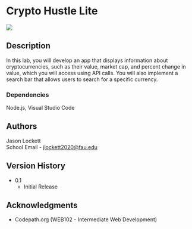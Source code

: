 # Crypto Hustle Lite
![](https://github.com/jasonthejiraffe/cap/blob/main/cap.gif)
## Description

In this lab, you will develop an app that displays information about cryptocurrencies, such as their value, market cap, and percent change in value, which you will access using API calls. You will also implement a search bar that allows users to search for a specific currency.

### Dependencies

Node.js, Visual Studio Code

## Authors

Jason Lockett  
School Email - jlockett2020@fau.edu

## Version History

* 0.1
    * Initial Release

## Acknowledgments

* Codepath.org (WEB102 - Intermediate Web Development)
